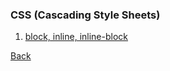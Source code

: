 ### CSS (Cascading Style Sheets)

1. [block, inline, inline-block](display-properties/README.md)

[Back](../../tree/master/)
